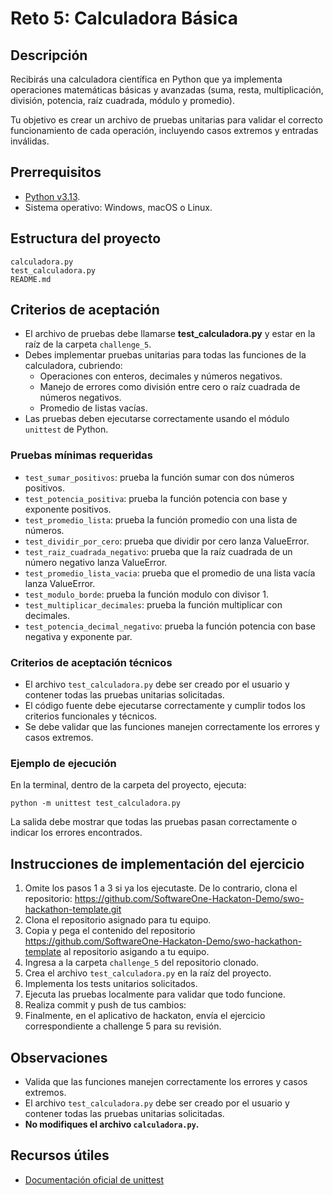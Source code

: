 # Reto 5: Calculadora Básica

## Descripción
Recibirás una calculadora científica en Python que ya implementa operaciones matemáticas básicas y avanzadas (suma, resta, multiplicación, división, potencia, raíz cuadrada, módulo y promedio).

Tu objetivo es crear un archivo de pruebas unitarias para validar el correcto funcionamiento de cada operación, incluyendo casos extremos y entradas inválidas.

## Prerrequisitos
- [Python v3.13](https://wiki.python.org/moin/BeginnersGuide/Download).
- Sistema operativo: Windows, macOS o Linux.

## Estructura del proyecto
```
calculadora.py
test_calculadora.py
README.md
```

## Criterios de aceptación
- El archivo de pruebas debe llamarse **test_calculadora.py** y estar en la raíz de la carpeta `challenge_5`.
- Debes implementar pruebas unitarias para todas las funciones de la calculadora, cubriendo:
  - Operaciones con enteros, decimales y números negativos.
  - Manejo de errores como división entre cero o raíz cuadrada de números negativos.
  - Promedio de listas vacías.
- Las pruebas deben ejecutarse correctamente usando el módulo `unittest` de Python.

### Pruebas mínimas requeridas
  - `test_sumar_positivos`: prueba la función sumar con dos números positivos.
  - `test_potencia_positiva`: prueba la función potencia con base y exponente positivos.
  - `test_promedio_lista`: prueba la función promedio con una lista de números.
  - `test_dividir_por_cero`: prueba que dividir por cero lanza ValueError.
  - `test_raiz_cuadrada_negativo`: prueba que la raíz cuadrada de un número negativo lanza ValueError.
  - `test_promedio_lista_vacia`: prueba que el promedio de una lista vacía lanza ValueError.
  - `test_modulo_borde`: prueba la función modulo con divisor 1.
  - `test_multiplicar_decimales`: prueba la función multiplicar con decimales.
  - `test_potencia_decimal_negativo`: prueba la función potencia con base negativa y exponente par.

### Criterios de aceptación técnicos
- El archivo `test_calculadora.py` debe ser creado por el usuario y contener todas las pruebas unitarias solicitadas.
- El código fuente debe ejecutarse correctamente y cumplir todos los criterios funcionales y técnicos.
- Se debe validar que las funciones manejen correctamente los errores y casos extremos.

### Ejemplo de ejecución

En la terminal, dentro de la carpeta del proyecto, ejecuta:
```
python -m unittest test_calculadora.py
```
La salida debe mostrar que todas las pruebas pasan correctamente o indicar los errores encontrados.

## Instrucciones de implementación del ejercicio
1. Omite los pasos 1 a 3 si ya los ejecutaste. De lo contrario, clona el repositorio:
   https://github.com/SoftwareOne-Hackaton-Demo/swo-hackathon-template.git
2. Clona el repositorio asignado para tu equipo.
3. Copia y pega el contenido del repositorio https://github.com/SoftwareOne-Hackaton-Demo/swo-hackathon-template al repositorio asigando a tu equipo.
4. Ingresa a la carpeta `challenge_5` del repositorio clonado.
5. Crea el archivo `test_calculadora.py` en la raíz del proyecto.
6. Implementa los tests unitarios solicitados.
7. Ejecuta las pruebas localmente para validar que todo funcione.
8. Realiza commit y push de tus cambios:
9. Finalmente, en el aplicativo de hackaton, envía el ejercicio correspondiente a challenge 5 para su revisión.

## Observaciones
- Valida que las funciones manejen correctamente los errores y casos extremos.
- El archivo `test_calculadora.py` debe ser creado por el usuario y contener todas las pruebas unitarias solicitadas.
- **No modifiques el archivo `calculadora.py`.**

## Recursos útiles
- [Documentación oficial de unittest](https://docs.python.org/3/library/unittest.html)
